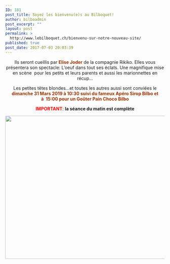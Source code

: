 ```yaml
---
ID: 181
post_title: Soyez les bienvenu(e)s au Bilboquet!
author: bilboadmin
post_excerpt: ""
layout: post
permalink: >
  http://www.lebilboquet.ch/bienvenu-sur-notre-nouveau-site/
published: true
post_date: 2017-07-03 20:03:39
---
```

<p style="text-align: center;">Ils seront cueillis par <span style="color: #993300;"><b>Elise Joder</b></span> de la compagnie Rikiko. Elles vous présentera son spectacle: L’oeuf dans tout ses éclats. Une magnifique mise en scène  pour les petits et leurs parents et aussi les marionnettes en récup...</p>
<p style="text-align: center;">Les petites têtes blondes...et toutes les autres aussi sont conviées le <strong><span style="color: #993300;">dimanche 31 Mars 2019 à 10:30 suivi du fameux Apéro Sirop Bilbo et à  15:00 pour un Goûter Pain Choco Bilbo</span></strong></p>
<p style="text-align: center;"><span style="color: #ff0000;"><b>IMPORTANT</b></span>: <b>la séance du matin est complète</b></p>
<img class="aligncenter wp-image-1077 size-full" src="//www.lebilboquet.ch/wp-content/uploads/2018/06/Page14-1.jpg" alt="" width="1279" height="452" />
<p style="text-align: center;"></p>